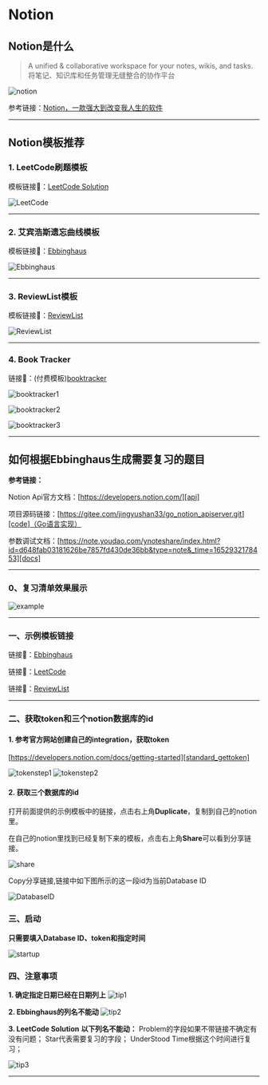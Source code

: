 # Notion

## Notion是什么
> A unified & collaborative workspace for your notes, wikis, and tasks. 将笔记、知识库和任务管理无缝整合的协作平台

 ![notion](./screenshot/notion_intro.jpg)

参考链接：[Notion，一款强大到改变我人生的软件][zhihu]
***
## Notion模板推荐


### 1. LeetCode刷题模板
模板链接🔗：[LeetCode Solution][LeetCode]

 ![LeetCode](./screenshot/LeetCode.jpg)

***
### 2. 艾宾浩斯遗忘曲线模板
模板链接🔗：[Ebbinghaus][Ebbinghaus]

 ![Ebbinghaus](./screenshot/Ebbinghaus.jpg)

***

### 3. ReviewList模板
模板链接🔗：[ReviewList][ReviewList]

 ![ReviewList](./screenshot/ReviewList.jpg)

***
### 4. Book Tracker
链接🔗：(付费模板)[booktracker][booktracker]

 ![booktracker1](./screenshot/booktracker1.jpg)

 ![booktracker2](./screenshot/booktracker2.jpg)

 ![booktracker3](./screenshot/booktracker3.jpg)


***
## 如何根据Ebbinghaus生成需要复习的题目

**参考链接：**

Notion Api官方文档：[https://developers.notion.com/][api]

项目源码链接：[https://gitee.com/jingyushan33/go_notion_apiserver.git][code]（Go语言实现）

参数调试文档：[https://note.youdao.com/ynoteshare/index.html?id=d648fab03181626be7857fd430de36bb&type=note&_time=1652932178453][docs]


***
### 0、复习清单效果展示

![example](./screenshot/reviewlist_example.jpg)

***

### 一、示例模板链接

链接🔗：[Ebbinghaus][Ebbinghaus]

链接🔗：[LeetCode][LeetCode]

链接🔗：[ReviewList][ReviewList]

***
### 二、获取token和三个notion数据库的id

#### 1. 参考官方网站创建自己的integration，获取token

[https://developers.notion.com/docs/getting-started][standard_gettoken]

![tokenstep1](./screenshot/gettoken1.png)
![tokenstep2](./screenshot/gettoken2.png)

#### 2. 获取三个数据库的id

打开前面提供的示例模板中的链接，点击右上角**Duplicate**，复制到自己的notion里。

在自己的notion里找到已经复制下来的模板，点击右上角**Share**可以看到分享链接。

![share](./screenshot/share.png)

Copy分享链接,链接中如下图所示的这一段id为当前Database ID

![DatabaseID](./screenshot/DatabaseID.png)

### 三、启动

**只需要填入Database ID、token和指定时间**

![startup](./screenshot/startup.png)

### 四、注意事项

**1. 确定指定日期已经在日期列上**
![tip1](./screenshot/tip1.png)

**2. Ebbinghaus的列名不能动**
![tip2](./screenshot/tip2.png)

**3. LeetCode Solution**
**以下列名不能动：**
Problem的字段如果不带链接不确定有没有问题；
Star代表需要复习的字段；
UnderStood Time根据这个时间进行复习；

![tip3](./screenshot/tip3.png)

***
[zhihu]:https://zhuanlan.zhihu.com/p/268991624

[Ebbinghaus]:https://amazing-mars-d7a.notion.site/b77fb1d7c3e9400cbd01c1676670d8a5?v=ad489206074c4abf9fd2638c01de886a

[LeetCode]:https://amazing-mars-d7a.notion.site/4be2be0b567542c28caa2f34eee6cea0?v=3c49767a937641fcbbdece72bed58625

[ReviewList]:https://amazing-mars-d7a.notion.site/03f93e781dc7434c89381e9491fc2830?v=412dd12175f8467484cc7d4bad9e002c

[booktracker]:https://amazing-mars-d7a.notion.site/Book-tracker-54e835ce6aa94625b7d47b324282afde

[api]:[https://developers.notion.com/]

[code]:[https://gitee.com/jingyushan33/go_notion_apiserver.git]

[docs]:[https://note.youdao.com/ynoteshare/index.html?id=d648fab03181626be7857fd430de36bb&type=note&_time=1652932178453]

[standard_gettoken]:[https://developers.notion.com/docs/getting-started]